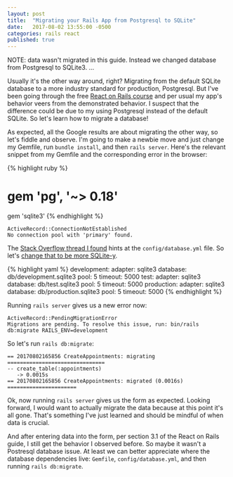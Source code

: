 ```yaml
---
layout: post
title:  "Migrating your Rails App from Postgresql to SQLite"
date:   2017-08-02 13:55:00 -0500
categories: rails react
published: true
---
```

NOTE: data wasn't migrated in this guide. Instead we changed database from Postgresql to SQLite3.
...

Usually it's the other way around, right? Migrating from the default SQLite database to a more industry standard for production, Postgresql. But I've been going through the free [React on Rails course](https://learnetto.com/course_parts/657) and per usual my app's behavior veers from the demonstrated behavior. I suspect that the difference could be due to my using Postgresql instead of the default SQLite. So let's learn how to migrate a database!

As expected, all the Google results are about migrating the other way, so let's fiddle and observe. I'm going to make a newbie move and just change my Gemfile, run `bundle install`, and then `rails server`. Here's the relevant snippet from my Gemfile and the corresponding error in the browser:

{% highlight ruby %}
# gem 'pg', '~> 0.18'
gem 'sqlite3'
{% endhighlight %}

```
ActiveRecord::ConnectionNotEstablished
No connection pool with 'primary' found.
```

The [Stack Overflow thread I found](https://stackoverflow.com/questions/38176304/no-connection-pool-for-activerecordbase) hints at the `config/database.yml` file. So let's [change that to be more SQLite-y](https://gist.github.com/danopia/940155).

{% highlight yaml %}
development:
  adapter: sqlite3
  database: db/development.sqlite3
  pool: 5
  timeout: 5000
test:
  adapter: sqlite3
  database: db/test.sqlite3
  pool: 5
  timeout: 5000
production:
  adapter: sqlite3
  database: db/production.sqlite3
  pool: 5
  timeout: 5000
{% endhighlight %}

Running `rails server` gives us a new error now:

```
ActiveRecord::PendingMigrationError
Migrations are pending. To resolve this issue, run: bin/rails db:migrate RAILS_ENV=development
```

So let's run `rails db:migrate`:

```
== 20170802165856 CreateAppointments: migrating ===============================
-- create_table(:appointments)
   -> 0.0015s
== 20170802165856 CreateAppointments: migrated (0.0016s) ======================
```

Ok, now running `rails server` gives us the form as expected. Looking forward, I would want to actually migrate the data because at this point it's all gone. That's something I've just learned and should be mindful of when data is crucial.

And after entering data into the form, per section 3.1 of the React on Rails guide, I still get the behavior I observed before. So maybe it wasn't a Postresql database issue. At least we can better appreciate where the database dependencies live: `Gemfile`, `config/database.yml`, and then running `rails db:migrate`.

